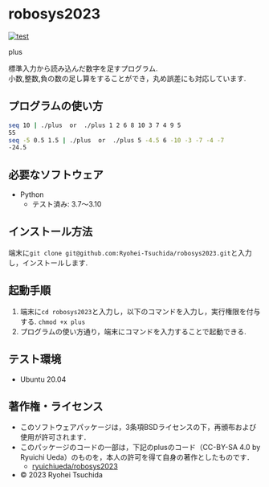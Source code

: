 # robosys2023
[![test](https://github.com/Ryohei-Tsuchida/robosys2023/actions/workflows/test.yml/badge.svg)](https://github.com/Ryohei-Tsuchida/robosys2023/actions)

plus

標準入力から読み込んだ数字を足すプログラム.  
小数,整数,負の数の足し算をすることができ，丸め誤差にも対応しています.

## プログラムの使い方
```bash
seq 10 | ./plus  or  ./plus 1 2 6 8 10 3 7 4 9 5
55
seq -5 0.5 1.5 | ./plus  or  ./plus 5 -4.5 6 -10 -3 -7 -4 -7
-24.5
```

## 必要なソフトウェア
* Python
  * テスト済み: 3.7〜3.10

## インストール方法
端末に`git clone git@github.com:Ryohei-Tsuchida/robosys2023.git`と入力し，インストールします.

## 起動手順
1. 端末に`cd robosys2023`と入力し，以下のコマンドを入力し，実行権限を付与する.
	`chmod +x plus`
2. プログラムの使い方通り，端末にコマンドを入力することで起動できる.


## テスト環境
* Ubuntu 20.04

## 著作権・ライセンス
* このソフトウェアパッケージは，3条項BSDライセンスの下，再頒布および使用が許可されます．
* このパッケージのコードの一部は，下記のplusのコード（CC-BY-SA 4.0 by Ryuichi Ueda）のものを，本人の許可を得て自身の著作としたものです．
	* [ryuichiueda/robosys2023](https://github.com/ryuichiueda/robosys2023)  
* © 2023 Ryohei Tsuchida

